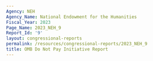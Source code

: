 ```yaml
---
Agency: NEH
Agency_Name: National Endowment for the Humanities
Fiscal_Year: 2023
Page_Name: 2023_NEH_9
Report_Id: '9'
layout: congressional-reports
permalink: /resources/congressional-reports/2023_NEH_9
title: OMB Do Not Pay Initiative Report
---
```

